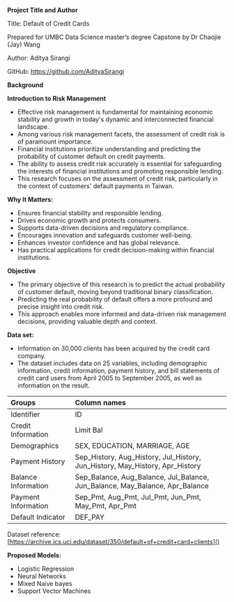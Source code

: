﻿**Project Title and Author** 

Title: Default of Credit Cards

Prepared for UMBC Data Science master’s degree Capstone by Dr Chaojie (Jay) Wang

Author: Aditya Sirangi

GitHub: <https://github.com/AdityaSirangi>

**Background**

**Introduction to Risk Management**

- Effective risk management is fundamental for maintaining economic stability and growth in today's dynamic and interconnected financial landscape.
- Among various risk management facets, the assessment of credit risk is of paramount importance.
- Financial institutions prioritize understanding and predicting the probability of customer default on credit payments.
- The ability to assess credit risk accurately is essential for safeguarding the interests of financial institutions and promoting responsible lending.
- This research focuses on the assessment of credit risk, particularly in the context of customers' default payments in Taiwan.

**Why It Matters:**

- Ensures financial stability and responsible lending.
- Drives economic growth and protects consumers.
- Supports data-driven decisions and regulatory compliance.
- Encourages innovation and safeguards customer well-being.
- Enhances investor confidence and has global relevance.
- Has practical applications for credit decision-making within financial institutions.

**Objective**

- The primary objective of this research is to predict the actual probability of customer default, moving beyond traditional binary classification.
- Predicting the real probability of default offers a more profound and precise insight into credit risk.
- This approach enables more informed and data-driven risk management decisions, providing valuable depth and context.

**Data set:**

- Information on 30,000 clients has been acquired by the credit card company.
- The dataset includes data on 25  variables, including demographic information, credit information,  payment history, and bill statements of credit card users from April 2005  to September 2005, as well as information on the result.


|Groups|Column names|
| :- | :- |
|Identifier|ID|
|Credit Information|Limit Bal|
|Demographics|SEX, EDUCATION, MARRIAGE, AGE|
|Payment History|Sep\_History, Aug\_History, Jul\_History, Jun\_History, May\_History, Apr\_History|
|Balance Information|Sep\_Balance, Aug\_Balance, Jul\_Balance, Jun\_Balance, May\_Balance, Apr\_Balance|
|Payment Information|Sep\_Pmt, Aug\_Pmt, Jul\_Pmt, Jun\_Pmt, May\_Pmt, Apr\_Pmt|
|Default Indicator|DEF\_PAY |

Dataset reference: [https://archive.ics.uci.edu/dataset/350/default+of+credit+card+clients]()

**Proposed Models:**

- Logistic Regression
- Neural Networks
- Mixed Naive bayes
- Support Vector Machines

